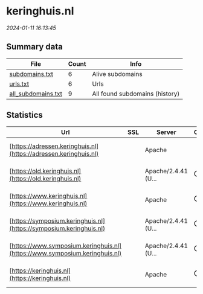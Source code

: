 # keringhuis.nl
*2024-01-11 16:13:45*
## Summary data
| File       | Count | Info |
|------------|-------|------|
|[subdomains.txt](/data/keringhuis.nl/subdomains.txt)|6|Alive subdomains|
|[urls.txt](/data/keringhuis.nl/urls.txt)|6|Urls|
|[all_subdomains.txt](/data/keringhuis.nl/all_subdomains.txt)|9|All found subdomains (history)|
## Statistics
| Url | SSL | Server | Cookie | HSTS | CSP | XFO | XXP | RP | Tech |Title |
|------------|-------|------|------|------|------|------|------|------|------|------|
|[https://adressen.keringhuis.nl](https://adressen.keringhuis.nl)| |Apache| | | | | |:white_check_mark: |Apache HTTP Serv...|401 Unauthorized|
|[https://old.keringhuis.nl](https://old.keringhuis.nl)| |Apache/2.4.41 (U...|:o: |:white_check_mark: | | | |:white_check_mark: |Apache HTTP Serv...||
|[https://www.keringhuis.nl](https://www.keringhuis.nl)| |Apache|:o: |:white_check_mark: | | | |:white_check_mark: |Apache HTTP Serv...|Keringhuis|
|[https://symposium.keringhuis.nl](https://symposium.keringhuis.nl)| |Apache/2.4.41 (U...|:o: | | |:white_check_mark: |:white_check_mark: |:white_check_mark: |Apache HTTP Serv...|Symposium Maesla...|
|[https://www.symposium.keringhuis.nl](https://www.symposium.keringhuis.nl)| |Apache/2.4.41 (U...|:o: | | |:white_check_mark: |:white_check_mark: |:white_check_mark: |Apache HTTP Serv...|Symposium Maesla...|
|[https://keringhuis.nl](https://keringhuis.nl)| |Apache|:o: |:white_check_mark: | | | |:white_check_mark: |Apache HTTP Serv...|Keringhuis|